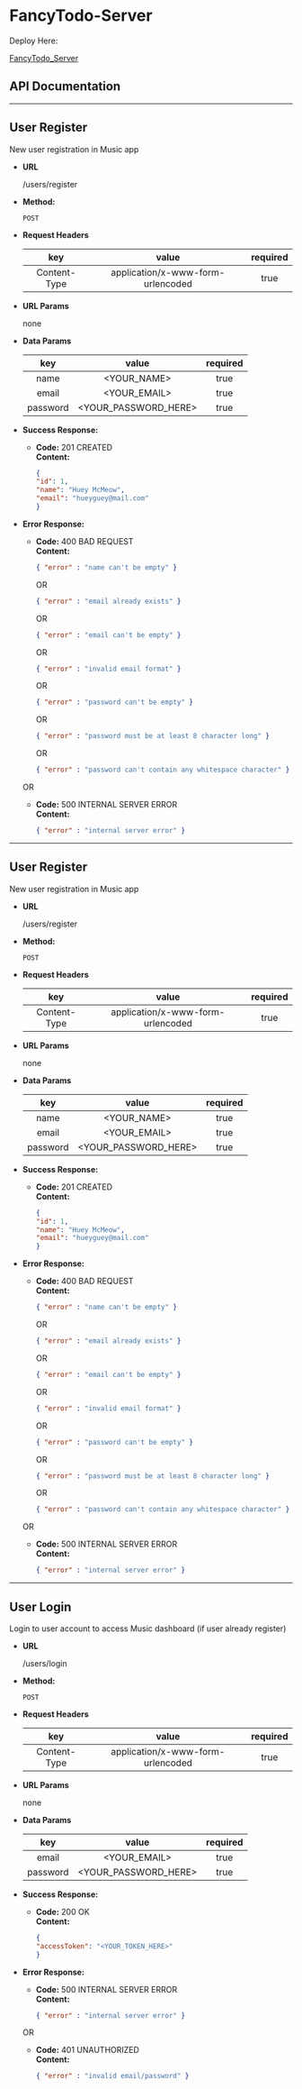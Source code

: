 # FancyTodo-Server

  Deploy Here:

[FancyTodo_Server](http://localhost:3000)

## API Documentation

----
  **User Register**
----
  New user registration in Music app

* **URL**

  /users/register

* **Method:**
  
  `POST`

* **Request Headers**

  | key | value | required |
  | :---: | :---: | :---: |
  | Content-Type | application/x-www-form-urlencoded | true |
  
* **URL Params**

   none

* **Data Params**

  | key | value | required |
  | :---: | :---: | :---: |
  | name | <YOUR_NAME> | true |
  | email | <YOUR_EMAIL> | true |
  | password | <YOUR_PASSWORD_HERE> | true |

* **Success Response:**
  
  
  * **Code:** 201 CREATED <br />
    **Content:** 
    ```json
    {
    "id": 1,
    "name": "Huey McMeow",
    "email": "hueyguey@mail.com"
    }
    ```
 
* **Error Response:**

    * **Code:** 400 BAD REQUEST <br />
        **Content:** 
        ```json
        { "error" : "name can't be empty" }
        ```

        OR

        ```json
        { "error" : "email already exists" }
        ```

        OR

        ```json
        { "error" : "email can't be empty" }
        ```

        OR

        ```json
        { "error" : "invalid email format" }
        ```

        OR

        ```json
        { "error" : "password can't be empty" }
        ```

        OR

        ```json
        { "error" : "password must be at least 8 character long" }
        ```

        OR
 
        ```json
        { "error" : "password can't contain any whitespace character" }
        ```

    OR

    * **Code:** 500 INTERNAL SERVER ERROR <br />
        **Content:** 
        ```json
        { "error" : "internal server error" }
        ```
----
  **User Register**
----
  New user registration in Music app

* **URL**

  /users/register

* **Method:**
  
  `POST`

* **Request Headers**

  | key | value | required |
  | :---: | :---: | :---: |
  | Content-Type | application/x-www-form-urlencoded | true |
  
* **URL Params**

   none

* **Data Params**

  | key | value | required |
  | :---: | :---: | :---: |
  | name | <YOUR_NAME> | true |
  | email | <YOUR_EMAIL> | true |
  | password | <YOUR_PASSWORD_HERE> | true |

* **Success Response:**
  
  
  * **Code:** 201 CREATED <br />
    **Content:** 
    ```json
    {
    "id": 1,
    "name": "Huey McMeow",
    "email": "hueyguey@mail.com"
    }
    ```
 
* **Error Response:**

    * **Code:** 400 BAD REQUEST <br />
        **Content:** 
        ```json
        { "error" : "name can't be empty" }
        ```

        OR

        ```json
        { "error" : "email already exists" }
        ```

        OR

        ```json
        { "error" : "email can't be empty" }
        ```

        OR

        ```json
        { "error" : "invalid email format" }
        ```

        OR

        ```json
        { "error" : "password can't be empty" }
        ```

        OR

        ```json
        { "error" : "password must be at least 8 character long" }
        ```

        OR
 
        ```json
        { "error" : "password can't contain any whitespace character" }
        ```

    OR

    * **Code:** 500 INTERNAL SERVER ERROR <br />
        **Content:** 
        ```json
        { "error" : "internal server error" }
        ```

----
  **User Login**
----
  Login to user account to access Music dashboard (if user already register)

* **URL**

  /users/login

* **Method:**
  
  `POST`

* **Request Headers**

  | key | value | required |
  | :---: | :---: | :---: |
  | Content-Type | application/x-www-form-urlencoded | true |
  
* **URL Params**

   none

* **Data Params**

  | key | value | required |
  | :---: | :---: | :---: |
  | email | <YOUR_EMAIL> | true |
  | password | <YOUR_PASSWORD_HERE> | true |

* **Success Response:**
  
  
  * **Code:** 200 OK <br />
    **Content:** 
    ```json
    {
    "accessToken": "<YOUR_TOKEN_HERE>"
    }
    ```
 
* **Error Response:**

    * **Code:** 500 INTERNAL SERVER ERROR <br />
        **Content:** 
        ```json
        { "error" : "internal server error" }
        ```

    OR

    * **Code:** 401 UNAUTHORIZED <br />
        **Content:** 
        ```json
        { "error" : "invalid email/password" }
        ``` 

